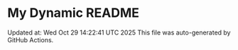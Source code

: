 # My Dynamic README
Updated at: Wed Oct 29 14:22:41 UTC 2025
This file was auto-generated by GitHub Actions.
